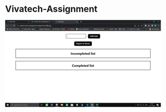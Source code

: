 # Vivatech-Assignment
<img src="https://github.com/RaghavendraRD123/Vivatech-Assignment/blob/main/vivatech-assignment/src/ScreenShots/Screenshot%20(263).png" alt="image" />
